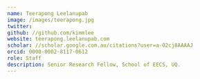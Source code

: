 ```yaml
---
name: Teerapong Leelanupab
image: /images/teerapong.jpg
twitter: 
github: //github.com/kimmlee
website: teerapong.leelanupab.com
scholar: //scholar.google.com.au/citations?user=a-O2cj8AAAAJ
orcid: 0000-0002-8117-0612
role: Staff
description: Senior Research Fellow, School of EECS, UQ. 
---
```


